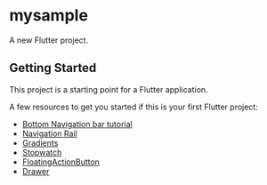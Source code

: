 # mysample

A new Flutter project.

## Getting Started

This project is a starting point for a Flutter application.

A few resources to get you started if this is your first Flutter project:

- [Bottom Navigation bar tutorial](https://www.youtube.com/watch?v=xoKqQjSDZ60&t=274s)
- [Navigation Rail](https://api.flutter.dev/flutter/material/NavigationRail-class.html)
- [Gradients](https://owenhalliday.co.uk/flutter-gradient/)
- [Stopwatch](https://itnext.io/create-a-stopwatch-app-with-flutter-f0dc6a176b8a)
- [FloatingActionButton](https://proandroiddev.com/a-deep-dive-into-floatingactionbutton-in-flutter-bf95bee11627)
- [Drawer](https://api.flutter.dev/flutter/material/Drawer-class.html)